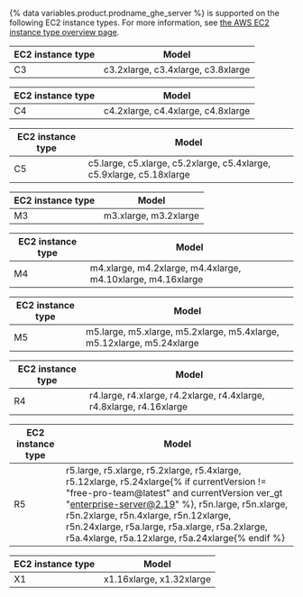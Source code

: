 {% data variables.product.prodname_ghe_server %} is supported on the following EC2 instance types. For more information, see [the AWS EC2 instance type overview page](http://aws.amazon.com/ec2/instance-types/).

| EC2 instance type | Model                              |
| ----------------- | ---------------------------------- |
| C3                | c3.2xlarge, c3.4xlarge, c3.8xlarge |

| EC2 instance type | Model                              |
| ----------------- | ---------------------------------- |
| C4                | c4.2xlarge, c4.4xlarge, c4.8xlarge |

| EC2 instance type | Model                                                                |
| ----------------- | -------------------------------------------------------------------- |
| C5                | c5.large, c5.xlarge, c5.2xlarge, c5.4xlarge, c5.9xlarge, c5.18xlarge |

| EC2 instance type | Model                 |
| ----------------- | --------------------- |
| M3                | m3.xlarge, m3.2xlarge |

| EC2 instance type | Model                                                       |
| ----------------- | ----------------------------------------------------------- |
| M4                | m4.xlarge, m4.2xlarge, m4.4xlarge, m4.10xlarge, m4.16xlarge |

| EC2 instance type | Model                                                                 |
| ----------------- | --------------------------------------------------------------------- |
| M5                | m5.large, m5.xlarge, m5.2xlarge, m5.4xlarge, m5.12xlarge, m5.24xlarge |

| EC2 instance type | Model                                                                |
| ----------------- | -------------------------------------------------------------------- |
| R4                | r4.large, r4.xlarge, r4.2xlarge, r4.4xlarge, r4.8xlarge, r4.16xlarge |

| EC2 instance type | Model                                                                                                                                                                                                                                                                                                      |
| ----------------- | ---------------------------------------------------------------------------------------------------------------------------------------------------------------------------------------------------------------------------------------------------------------------------------------------------------- |
| R5                | r5.large, r5.xlarge, r5.2xlarge, r5.4xlarge, r5.12xlarge, r5.24xlarge{% if currentVersion != "free-pro-team@latest" and currentVersion ver_gt "enterprise-server@2.19" %}, r5n.large, r5n.xlarge, r5n.2xlarge, r5n.4xlarge, r5n.12xlarge, r5n.24xlarge, r5a.large, r5a.xlarge, r5a.2xlarge, r5a.4xlarge, r5a.12xlarge, r5a.24xlarge{% endif %}


| EC2 instance type | Model                    |
| ----------------- | ------------------------ |
| X1                | x1.16xlarge, x1.32xlarge |
